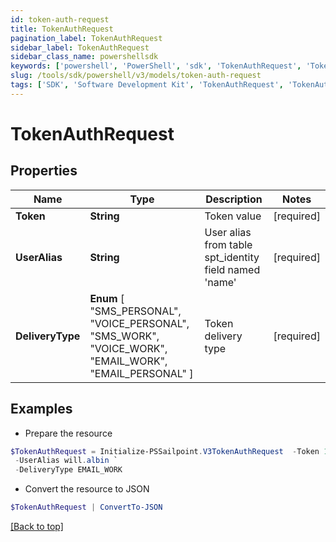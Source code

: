 ```yaml
---
id: token-auth-request
title: TokenAuthRequest
pagination_label: TokenAuthRequest
sidebar_label: TokenAuthRequest
sidebar_class_name: powershellsdk
keywords: ['powershell', 'PowerShell', 'sdk', 'TokenAuthRequest', 'TokenAuthRequest'] 
slug: /tools/sdk/powershell/v3/models/token-auth-request
tags: ['SDK', 'Software Development Kit', 'TokenAuthRequest', 'TokenAuthRequest']
---
```



# TokenAuthRequest

## Properties

Name | Type | Description | Notes
------------ | ------------- | ------------- | -------------
**Token** |  **String** | Token value | [required]
**UserAlias** |  **String** | User alias from table spt_identity field named 'name' | [required]
**DeliveryType** |   **Enum** [  "SMS_PERSONAL",    "VOICE_PERSONAL",    "SMS_WORK",    "VOICE_WORK",    "EMAIL_WORK",    "EMAIL_PERSONAL" ] | Token delivery type | [required]

## Examples

- Prepare the resource
```powershell
$TokenAuthRequest = Initialize-PSSailpoint.V3TokenAuthRequest  -Token 12345 `
 -UserAlias will.albin `
 -DeliveryType EMAIL_WORK
```

- Convert the resource to JSON
```powershell
$TokenAuthRequest | ConvertTo-JSON
```


[[Back to top]](#) 

